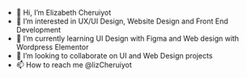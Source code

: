 - 👋 Hi, I’m Elizabeth Cheruiyot
- 👀 I’m interested in UX/UI Design, Website Design and Front End Development
- 🌱 I’m currently learning UI Design with Figma and Web design with Wordpress Elementor
- 💞️ I’m looking to collaborate on UI and Web Design projects
- 📫 How to reach me @lizCheruiyot

<!---
Arwet/Arwet is a ✨ special ✨ repository because its `README.md` (this file) appears on your GitHub profile.
You can click the Preview link to take a look at your changes.
--->
